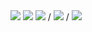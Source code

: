 <img src="https://images2.imgbox.com/f3/36/FkhKevRD_o.png">
<img src="https://images2.imgbox.com/b1/bf/MzS7QpOr_o.png">
<a href="https://rentry.co/angelofdarkness"><img src="https://images2.imgbox.com/2c/70/5jgdSbQt_o.png"></a> /
<a href="https://discordid.netlify.app/?id=437214057720971266"><img src="https://images2.imgbox.com/8c/a6/mCXamxTw_o.png"></a> / <a href="https://falsephd.123guestbook.com/"><img src="https://images2.imgbox.com/55/31/TBTu0oXN_o.png"></a>
